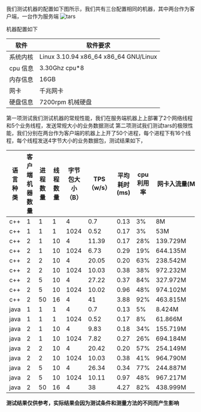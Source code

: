 ﻿
我们测试机器的配置如下图所示，我们共有三台配置相同的机器，其中两台作为客户端，一台作为服务端
![tars](images/tars_performance.png)

机器配置如下

软件 |软件要求
------|--------
系统内核 |Linux  3.10.94 x86_64 x86_64 GNU/Linux
cpu 信息|3.30Ghz cpu*8
内存信息|16GB
网卡|千兆网卡
硬盘信息|7200rpm 机械硬盘



第一项测试我们测试机器的常规性能，我们在服务端机器上上部署了2个网络线程和5个业务线程，发送常规大小的业务数据测试
第二项测试我们测试tars的极限性能，我们分别在两台作为客户端的机器上上开了50个进程，每个进程下有16个线程，每个线程发送4字节大小的业务数据包，测试结果如下，



语言种类|客户端机器数量|进程数量|线程数量|字节包大小（B）|TPS（w/s）|平均耗时(ms)|cpu利用率|网卡入流量(Mb/s)|出流量(Mb/s)|网卡入包量(/s)|出包量(/s)
--------|------------|--------|-------|--------------|----------|-----------|--------|---------------|------------|-------------|-------
c++ |1 |1|1 |4   |0.7|0.13|3%|8M　　　　　|　7M|7214　　|　7220
c++ |1 |1|1 |1024|0.52|0.17|3%|53M　　　　|　50M|5677 　|　5666
c++ |2 |1|10|4   |11.39|0.17|28%|139.729M|	92.389M|127,267|127,923
c++ |2 |1|10|1024|6.73|0.29|19%|644.135M |	616.395M |95,424|95,823
c++ |2 |2|10|4   |20.05|0.20 |63%|238.542M|	158.658M|220,434|221,658
c++ |2 |2|10|1024|10.03|0.38|38%|972.232M |	930.256M |141,841|	142,388
c++ |2 |5|10|4   |27.22|0.37 |84%| 327.972M| 215.173M|306,896 |	300,099 
c++ |2 |5|10|1024|10.02|0.96|48% |974.102M	|932.277M |132,091|	133,574
c++ |2 |50|16|4|41|3.88|92% |463.815M|	313.112M|422,732|	431,050
java |1 |1|1 |4   |0.7|0.13|5%|8.424M　　　　　|　6.041M|7773　　|　7793
java|1 |1|1 |1024|0.52|0.17|8%|61.866M |59.951M|6674 　|　6700
java|2 |1|10|4   |9.83|0.18|34%|155.719M|	106.310M|156,681|	148,201
java|2 |1|10|1024|7.82|0.27|26%|694.184M|	669.369M|103,564|	104,158
java |2 |2|10|4   |20.42|0.20 |57%|254.149M|	183.307M|252,928|	259,064
java|2 |2|10|1024|10.03|0.38|41%|964.790M|	930.363M|141,965|	143,004
java|2 |5|10|4   |26.34|0.34 |77%| 244.887M	|186.358M|243,527|	254,967
java|2 |5|10|1024|10.11|0.97|48% |967.217M	|939.408M |132,421|	135,919
java|2 |50|16|4|38|4.27|82% |438.999M	|329.996M|413,046|	426,961





**测试结果仅供参考，实际结果会因为测试条件和测量方法的不同而产生影响**



